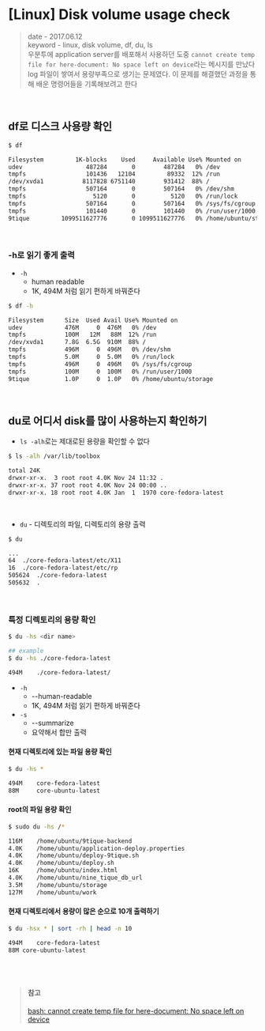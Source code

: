 # [Linux] Disk volume usage check
> date - 2017.06.12  
> keyword - linux, disk volume, df, du, ls  
> 우분투에 application server를 배포해서 사용하던 도중 `cannot create temp file for here-document: No space left on device`라는 메시지를 만났다  
> log 파일이 쌓여서 용량부족으로 생기는 문제였다. 이 문제를 해결했던 과정을 통해 배운 명령어들을 기록해보려고 한다

<br>

## df로 디스크 사용량 확인
```sh
$ df

Filesystem         1K-blocks    Used     Available Use% Mounted on
udev                  487284       0        487284   0% /dev
tmpfs                 101436   12104         89332  12% /run
/dev/xvda1           8117828 6751140        931412  88% /
tmpfs                 507164       0        507164   0% /dev/shm
tmpfs                   5120       0          5120   0% /run/lock
tmpfs                 507164       0        507164   0% /sys/fs/cgroup
tmpfs                 101440       0        101440   0% /run/user/1000
9tique         1099511627776       0 1099511627776   0% /home/ubuntu/storage
```

<br>

### -h로 읽기 좋게 출력
* `-h`
  * human readable
  * 1K, 494M 처럼 읽기 편하게 바꿔준다

```sh
$ df -h

Filesystem      Size  Used Avail Use% Mounted on
udev            476M     0  476M   0% /dev
tmpfs           100M   12M   88M  12% /run
/dev/xvda1      7.8G  6.5G  910M  88% /
tmpfs           496M     0  496M   0% /dev/shm
tmpfs           5.0M     0  5.0M   0% /run/lock
tmpfs           496M     0  496M   0% /sys/fs/cgroup
tmpfs           100M     0  100M   0% /run/user/1000
9tique          1.0P     0  1.0P   0% /home/ubuntu/storage
```

<br>


## du로 어디서 disk를 많이 사용하는지 확인하기
* `ls -alh`로는 제대로된 용량을 확인할 수 없다
```sh
$ ls -alh /var/lib/toolbox

total 24K
drwxr-xr-x.  3 root root 4.0K Nov 24 11:32 .
drwxr-xr-x. 37 root root 4.0K Nov 24 00:00 ..
drwxr-xr-x. 18 root root 4.0K Jan  1  1970 core-fedora-latest
```

<br>

* `du` - 디렉토리의 파일, 디렉토리의 용량 출력
```sh
$ du

...
64	./core-fedora-latest/etc/X11
16	./core-fedora-latest/etc/rp
505624	./core-fedora-latest
505632	.
```

<br>

### 특정 디렉토리의 용량 확인
```sh
$ du -hs <dir name>

## example
$ du -hs ./core-fedora-latest

494M	./core-fedora-latest/
```
* `-h`
  * --human-readable
  * 1K, 494M 처럼 읽기 편하게 바꿔준다
* `-s`
  * --summarize
  * 요약해서 합만 출력

#### 현재 디렉토리에 있는 파일 용량 확인
```sh
$ du -hs *

494M	core-fedora-latest
88M	    core-ubuntu-latest
```

#### root의 파일 용량 확인
```sh
$ sudo du -hs /*  

116M    /home/ubuntu/9tique-backend
4.0K    /home/ubuntu/application-deploy.properties
4.0K    /home/ubuntu/deploy-9tique.sh
4.0K    /home/ubuntu/deploy.sh
16K     /home/ubuntu/index.html
4.0K    /home/ubuntu/nine_tique_db_url
3.5M    /home/ubuntu/storage
127M    /home/ubuntu/work
```

#### 현재 디렉토리에서 용량이 많은 순으로 10개 출력하기
```sh
$ du -hsx * | sort -rh | head -n 10

494M	core-fedora-latest
88M	core-ubuntu-latest

```

<br><br>

> #### 참고
> [bash: cannot create temp file for here-document: No space left on device](https://unix.stackexchange.com/questions/277387/bash-cannot-create-temp-file-for-here-document-no-space-left-on-device)  
